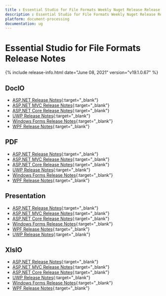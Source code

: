 ```yaml
---
title : Essential Studio for File Formats Weekly Nuget Release Release Notes  
description : Essential Studio for File Formats Weekly Nuget Release Release Notes  
platform: document-processing
documentation: ug
---
```


# Essential Studio for File Formats  Release Notes  

{% include release-info.html date="June 08, 2021" version="v19.1.0.67" %} 

## DocIO

* [ASP.NET Release Notes](/aspnet/release-notes/v19.1.0.67#docio){:target="_blank"}
* [ASP.NET MVC Release Notes](/aspnetmvc/release-notes/v19.1.0.67#docio){:target="_blank"}
* [ASP.NET Core Release Notes](/aspnet-core/release-notes/v19.1.0.67#docio){:target="_blank"}
* [UWP Release Notes](/uwp/release-notes/v19.1.0.67#docio){:target="_blank"}
* [Windows Forms Release Notes](/windowsforms/release-notes/v19.1.0.67#docio){:target="_blank"}
* [WPF Release Notes](/wpf/release-notes/v19.1.0.67#docio){:target="_blank"}


## PDF

* [ASP.NET Release Notes](/aspnet/release-notes/v19.1.0.67#pdf){:target="_blank"}
* [ASP.NET MVC Release Notes](/aspnetmvc/release-notes/v19.1.0.67#pdf){:target="_blank"}
* [ASP.NET Core Release Notes](/aspnet-core/release-notes/v19.1.0.67#pdf){:target="_blank"}
* [UWP Release Notes](/uwp/release-notes/v19.1.0.67#pdf){:target="_blank"}
* [Windows Forms Release Notes](/windowsforms/release-notes/v19.1.0.67#pdf){:target="_blank"}
* [WPF Release Notes](/wpf/release-notes/v19.1.0.67#pdf){:target="_blank"}


## Presentation

* [ASP.NET Release Notes](/aspnet/release-notes/v19.1.0.67#presentation){:target="_blank"}
* [ASP.NET MVC Release Notes](/aspnetmvc/release-notes/v19.1.0.67#presentation){:target="_blank"}
* [ASP.NET Core Release Notes](/aspnet-core/release-notes/v19.1.0.67#presentation){:target="_blank"}
* [Windows Forms Release Notes](/windowsforms/release-notes/v19.1.0.67#presentation){:target="_blank"}
* [WPF Release Notes](/wpf/release-notes/v19.1.0.67#presentation){:target="_blank"}
* [UWP Release Notes](/uwp/release-notes/v19.1.0.67#presentation){:target="_blank"}


## XlsIO

* [ASP.NET Release Notes](/aspnet/release-notes/v19.1.0.67#xlsio){:target="_blank"}
* [ASP.NET MVC Release Notes](/aspnetmvc/release-notes/v19.1.0.67#xlsio){:target="_blank"}
* [ASP.NET Core Release Notes](/aspnet-core/release-notes/v19.1.0.67#xlsio){:target="_blank"}
* [UWP Release Notes](/uwp/release-notes/v19.1.0.67#xlsio){:target="_blank"}
* [Windows Forms Release Notes](/windowsforms/release-notes/v19.1.0.67#xlsio){:target="_blank"}
* [WPF Release Notes](/wpf/release-notes/v19.1.0.67#xlsio){:target="_blank"}
